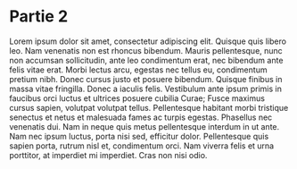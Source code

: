 # Partie 2
Lorem ipsum dolor sit amet, consectetur adipiscing elit.
Quisque quis libero leo.
Nam venenatis non est rhoncus bibendum.
Mauris pellentesque, nunc non accumsan sollicitudin, ante leo condimentum erat, nec bibendum ante felis vitae erat.
Morbi lectus arcu, egestas nec tellus eu, condimentum pretium nibh.
Donec cursus justo et posuere bibendum.
Quisque finibus in massa vitae fringilla.
Donec a iaculis felis.
Vestibulum ante ipsum primis in faucibus orci luctus et ultrices posuere cubilia Curae; Fusce maximus cursus sapien, volutpat volutpat tellus.
Pellentesque habitant morbi tristique senectus et netus et malesuada fames ac turpis egestas.
Phasellus nec venenatis dui.
Nam in neque quis metus pellentesque interdum in ut ante.
Nam nec ipsum luctus, porta nisi sed, efficitur dolor.
Pellentesque quis sapien porta, rutrum nisl et, condimentum orci.
Nam viverra felis et urna porttitor, at imperdiet mi imperdiet.
Cras non nisi odio.
